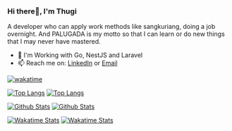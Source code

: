 ### Hi there👋, I'm Thugi
A developer who can apply work methods like sangkuriang, doing a job overnight. And PALUGADA is my motto so that I can learn or do new things that I may never have mastered.
- 💼 I'm Working with Go, NestJS and Laravel
- 📫 Reach me on: [LinkedIn](https://www.linkedin.com/in/kkmikaze/) or [Email](mailto:thuginirbialam@gmail.com)

[![wakatime](https://wakatime.com/badge/user/5a4f1e07-dafa-4523-93cc-df1aba25d35f.svg)](https://wakatime.com/@5a4f1e07-dafa-4523-93cc-df1aba25d35f)

[![Top Langs](https://github-readme-stats.kkmikaze.dev/api/top-langs/?username=Kkmikaze&layout=compact&show_icons=true&langs_count=10&exclude_repo=github-readme-stats&hide=html,css,blade&theme=react#gh-dark-mode-only)](https://github.com/Kkmikaze/Kkmikaze#gh-dark-mode-only)
[![Top Langs](https://github-readme-stats.kkmikaze.dev/api/top-langs/?username=Kkmikaze&layout=compact&show_icons=true&langs_count=10&exclude_repo=github-readme-stats&hide=html,css,blade&bg_color=ffffff&text_color=000000&border_color=000000&theme=react#gh-light-mode-only)](https://github.com/Kkmikaze/Kkmikaze#gh-light-mode-only)

[![Github Stats](https://github-readme-stats.kkmikaze.dev/api?username=Kkmikaze&layout=compact&show_icons=true&count_private=true&theme=react#gh-dark-mode-only)](https://github.com/Kkmikaze/Kkmikaze#gh-dark-mode-only)
[![Github Stats](https://github-readme-stats.kkmikaze.dev/api?username=Kkmikaze&layout=compact&show_icons=true&count_private=true&bg_color=ffffff&text_color=000000&border_color=000000&theme=react#gh-light-mode-only)](https://github.com/Kkmikaze/Kkmikaze#gh-light-mode-only)

[![Wakatime Stats](https://github-readme-stats.kkmikaze.dev/api/wakatime?username=@Kkmikaze&layout=compact&show_icons=true&langs_count=20&hide=blade%20template,other,text,auto_detected,ini,csv,jade,sourcemap,erb,textmate,env%20file,go.mod,scss,xml,batchfile,emacs%20lisp,pug,tsconfig,perl,apache%20config,%20nginx%20configuration%20file,git%20config,gitignore%20file&theme=react#gh-dark-mode-only)](https://github.com/Kkmikaze/Kkmikaze#gh-dark-mode-only)
[![Wakatime Stats](https://github-readme-stats.kkmikaze.dev/api/wakatime?username=@Kkmikaze&layout=compact&show_icons=true&langs_count=20&hide=blade%20template,other,text,auto_detected,ini,csv,jade,sourcemap,erb,textmate,env%20file,go.mod,scss,xml,batchfile,emacs%20lisp,pug,tsconfig,perl,apache%20config,%20nginx%20configuration%20file,git%20config,gitignore%20file&bg_color=ffffff&text_color=000000&border_color=000000&theme=react#gh-light-mode-only)](https://github.com/Kkmikaze/Kkmikaze#gh-light-mode-only)
